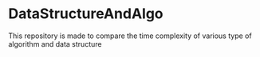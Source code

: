 # DataStructureAndAlgo
This repository is made to compare the time complexity of various type of algorithm and data structure
